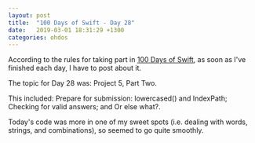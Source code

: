 ```yaml
---
layout: post
title:  "100 Days of Swift - Day 28"
date:   2019-03-01 18:31:29 +1300
categories: ohdos
---
```

According to the rules for taking part in [100 Days of Swift](https://www.hackingwithswift.com/100), as soon as I've finished each day, I have to post about it.

The topic for Day 28 was: Project 5, Part Two.

This included: Prepare for submission: lowercased() and IndexPath; Checking for valid answers; and Or else what?.

Today's code was more in one of my sweet spots (i.e. dealing with words, strings, and combinations), so seemed to go quite smoothly.
